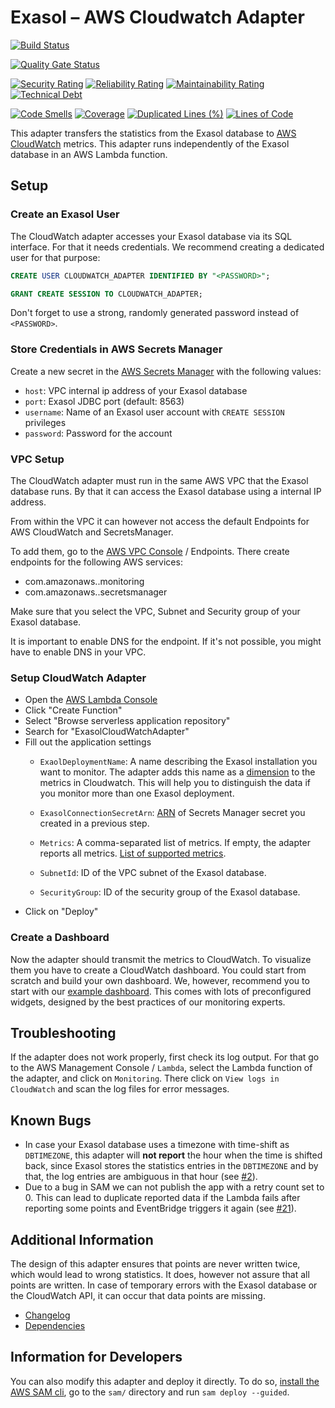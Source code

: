 # Exasol – AWS Cloudwatch Adapter

[![Build Status](https://github.com/exasol/cloudwatch-adapter/actions/workflows/ci-build.yml/badge.svg)](https://github.com/exasol/cloudwatch-adapter/actions/workflows/ci-build.yml)

[![Quality Gate Status](https://sonarcloud.io/api/project_badges/measure?project=com.exasol%3Acloudwatch-adapter&metric=alert_status)](https://sonarcloud.io/dashboard?id=com.exasol%3Acloudwatch-adapter)

[![Security Rating](https://sonarcloud.io/api/project_badges/measure?project=com.exasol%3Acloudwatch-adapter&metric=security_rating)](https://sonarcloud.io/dashboard?id=com.exasol%3Acloudwatch-adapter)
[![Reliability Rating](https://sonarcloud.io/api/project_badges/measure?project=com.exasol%3Acloudwatch-adapter&metric=reliability_rating)](https://sonarcloud.io/dashboard?id=com.exasol%3Acloudwatch-adapter)
[![Maintainability Rating](https://sonarcloud.io/api/project_badges/measure?project=com.exasol%3Acloudwatch-adapter&metric=sqale_rating)](https://sonarcloud.io/dashboard?id=com.exasol%3Acloudwatch-adapter)
[![Technical Debt](https://sonarcloud.io/api/project_badges/measure?project=com.exasol%3Acloudwatch-adapter&metric=sqale_index)](https://sonarcloud.io/dashboard?id=com.exasol%3Acloudwatch-adapter)

[![Code Smells](https://sonarcloud.io/api/project_badges/measure?project=com.exasol%3Acloudwatch-adapter&metric=code_smells)](https://sonarcloud.io/dashboard?id=com.exasol%3Acloudwatch-adapter)
[![Coverage](https://sonarcloud.io/api/project_badges/measure?project=com.exasol%3Acloudwatch-adapter&metric=coverage)](https://sonarcloud.io/dashboard?id=com.exasol%3Acloudwatch-adapter)
[![Duplicated Lines (%)](https://sonarcloud.io/api/project_badges/measure?project=com.exasol%3Acloudwatch-adapter&metric=duplicated_lines_density)](https://sonarcloud.io/dashboard?id=com.exasol%3Acloudwatch-adapter)
[![Lines of Code](https://sonarcloud.io/api/project_badges/measure?project=com.exasol%3Acloudwatch-adapter&metric=ncloc)](https://sonarcloud.io/dashboard?id=com.exasol%3Acloudwatch-adapter)

This adapter transfers the statistics from the Exasol database to [AWS CloudWatch](https://aws.amazon.com/de/cloudwatch/) metrics. This adapter runs independently of the Exasol database in an AWS Lambda function.

## Setup

### Create an Exasol User

The CloudWatch adapter accesses your Exasol database via its SQL interface. For that it needs credentials. We recommend creating a dedicated user for that purpose:

```sql
CREATE USER CLOUDWATCH_ADAPTER IDENTIFIED BY "<PASSWORD>";

GRANT CREATE SESSION TO CLOUDWATCH_ADAPTER;
```

Don't forget to use a strong, randomly generated password instead of `<PASSWORD>`.

### Store Credentials in AWS Secrets Manager

Create a new secret in the [AWS Secrets Manager](https://aws.amazon.com/secrets-manager/) with the following values:

* `host`: VPC internal ip address of your Exasol database
* `port`: Exasol JDBC port (default: 8563)
* `username`: Name of an Exasol user account with `CREATE SESSION` privileges
* `password`: Password for the account

### VPC Setup

The CloudWatch adapter must run in the same AWS VPC that the Exasol database runs. By that it can access the Exasol database using a internal IP address.

From within the VPC it can however not access the default Endpoints for AWS CloudWatch and SecretsManager.

To add them, go to the [AWS VPC Console](https://console.aws.amazon.com/vpc/) / Endpoints. There create endpoints for the following AWS services:

* com.amazonaws.<REGION>.monitoring
* com.amazonaws.<REGION>.secretsmanager

Make sure that you select the VPC, Subnet and Security group of your Exasol database.

It is important to enable DNS for the endpoint. If it's not possible, you might have to enable DNS in your VPC.

### Setup CloudWatch Adapter

* Open the [AWS Lambda Console](https://console.aws.amazon.com/lambda/)
* Click "Create Function"
* Select "Browse serverless application repository"
* Search for "ExasolCloudWatchAdapter"
* Fill out the application settings
    * `ExaolDeploymentName`: A name describing the Exasol installation you want to monitor. The adapter adds this name as a [dimension](https://docs.aws.amazon.com/AmazonCloudWatch/latest/monitoring/cloudwatch_concepts.html#Dimension) to the metrics in Cloudwatch. This will help you to distinguish the data if you monitor more than one Exasol deployment.

    * `ExasolConnectionSecretArn`: [ARN](https://docs.aws.amazon.com/general/latest/gr/aws-arns-and-namespaces.html) of Secrets Manager secret you created in a previous step.

    * `Metrics`: A comma-separated list of metrics. If empty, the adapter reports all metrics. [List of supported metrics](doc/supported_metrics.md).
    * `SubnetId`: ID of the VPC subnet of the Exasol database.
    * `SecurityGroup`: ID of the security group of the Exasol database.
* Click on "Deploy"

### Create a Dashboard

Now the adapter should transmit the metrics to CloudWatch. To visualize them you have to create a CloudWatch dashboard. You could start from scratch and build your own dashboard. We, however, recommend you to start with our [example dashboard](https://github.com/exasol/cloudwatch-dashboard-examples/). This comes with lots of preconfigured widgets, designed by the best practices of our monitoring experts.

## Troubleshooting

If the adapter does not work properly, first check its log output. For that go to the AWS Management Console / `Lambda`, select the Lambda function of the adapter, and click on `Monitoring`. There click on `View logs in CloudWatch` and scan the log files for error messages.

## Known Bugs

* In case your Exasol database uses a timezone with time-shift as `DBTIMEZONE`, this adapter will **not report** the hour when the time is shifted back, since Exasol stores the statistics entries in the `DBTIMEZONE` and by that, the log entries are ambiguous in that hour (see [#2](https://github.com/exasol/cloudwatch-adapter/issues/2)).
* Due to a bug in SAM we can not publish the app with a retry count set to 0. This can lead to duplicate reported data if the Lambda fails after reporting some points and EventBridge triggers it again (see [#21](https://github.com/exasol/cloudwatch-adapter/issues/21)).

## Additional Information

The design of this adapter ensures that points are never written twice, which would lead to wrong statistics. It does, however not assure that all points are written. In case of temporary errors with the Exasol database or the CloudWatch API, it can occur that data points are missing.

* [Changelog](doc/changes/changelog.md)
* [Dependencies](dependencies.md)

## Information for Developers

You can also modify this adapter and deploy it directly. To do so, [install the AWS SAM cli](https://docs.aws.amazon.com/serverless-application-model/latest/developerguide/serverless-sam-cli-install.html), go to the `sam/` directory and run `sam deploy --guided`.

